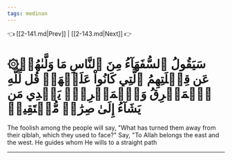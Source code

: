 ```yaml
---
tags: medinan
---
```


👈 [[2-141.md|Prev]] | [[2-143.md|Next]] 👉

# ۞سَيَقُولُ ٱلسُّفَهَآءُ مِنَ ٱلنَّاسِ مَا وَلَّىٰهُمۡ عَن قِبۡلَتِهِمُ ٱلَّتِي كَانُواْ عَلَيۡهَاۚ قُل لِّلَّهِ ٱلۡمَشۡرِقُ وَٱلۡمَغۡرِبُۚ يَهۡدِي مَن يَشَآءُ إِلَىٰ صِرَٰطٖ مُّسۡتَقِيمٖ

The foolish among the people will say, "What has turned them away from their qiblah, which they used to face?" Say, "To Allah belongs the east and the west. He guides whom He wills to a straight path

---

